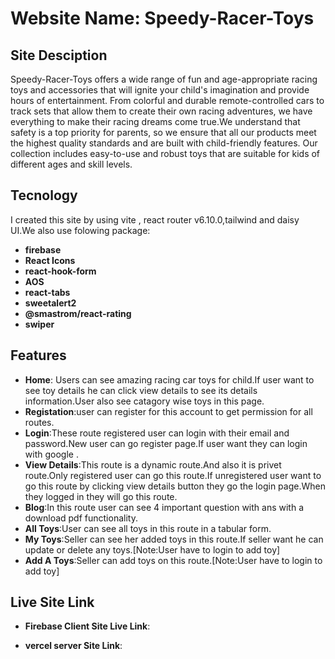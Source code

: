 # Website Name: Speedy-Racer-Toys

## Site Desciption
Speedy-Racer-Toys offers a wide range of fun and age-appropriate racing toys and accessories that will ignite your child's imagination and provide hours of entertainment. From colorful and durable remote-controlled cars to track sets that allow them to create their own racing adventures, we have everything to make their racing dreams come true.We understand that safety is a top priority for parents, so we ensure that all our products meet the highest quality standards and are built with child-friendly features. Our collection includes easy-to-use and robust toys that are suitable for kids of different ages and skill levels.

## Tecnology
I created this site by using vite , react router v6.10.0,tailwind and daisy UI.We also use folowing package:
- **firebase**
- **React Icons**
- **react-hook-form**
- **AOS**
- **react-tabs**
- **sweetalert2**
- **@smastrom/react-rating**
- **swiper**



## Features
- **Home**: Users can see amazing racing car toys for child.If user want to see toy details he can click view details to see its details information.User also see catagory wise toys in this page.
- **Registation**:user can register for this account to get permission for all routes.
- **Login**:These route registered user can login with their email and password.New user can go register page.If user want they can login with google .
- **View Details**:This route is a dynamic route.And also it is privet route.Only registered user can go this route.If unregistered user want to go this route by clicking view details button they go the login page.When they logged in they will go this route.
- **Blog**:In this route user can see 4 important question with ans with a download pdf functionality.
- **All Toys**:User can see all toys in this route in a tabular form.
- **My Toys**:Seller can see her added toys in this route.If seller want he can update or delete any toys.[Note:User have to login to add toy]
- **Add A Toys**:Seller can add toys on this route.[Note:User have to login to add toy]

## Live Site Link

  - **Firebase Client Site Live Link**: 

 - **vercel server  Site Link**: 
            